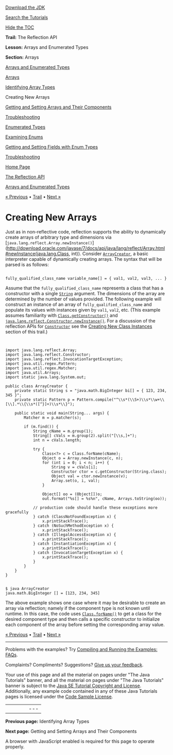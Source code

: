 [Download
the JDK](http://java.sun.com/javase/6/download.jsp)
  
[Search the
Tutorials](../../search.html)
  
[Hide the TOC](javascript:toggleLeft())

**Trail:** The Reflection API
  
**Lesson:** Arrays and Enumerated Types
  
**Section:** Arrays

[Arrays and Enumerated Types](index.html)

[Arrays](array.html)

[Identifying Array Types](arrayComponents.html)

Creating New Arrays

[Getting and Setting Arrays and Their Components](arraySetGet.html)

[Troubleshooting](arrayTrouble.html)

[Enumerated Types](enum.html)

[Examining Enums](enumMembers.html)

[Getting and Setting Fields with Enum Types](enumSetGet.html)

[Troubleshooting](enumTrouble.html)

[Home Page](../../index.html)
>
[The Reflection API](../index.html)
>
[Arrays and Enumerated Types](index.html)

[« Previous](arrayComponents.html) • [Trail](../TOC.html) • [Next »](arraySetGet.html)

# Creating New Arrays

Just as in non-reflective code, reflection supports the ability to
dynamically create arrays of arbitrary type and dimensions via
[`java.lang.reflect.Array.newInstance()`](http://download.oracle.com/javase/7/docs/api/java/lang/reflect/Array.html#newInstance(java.lang.Class, int)). Consider
[`ArrayCreator`](example/ArrayCreator.java), a basic interpreter capable of dynamically creating arrays. The syntax that
will be parsed is as follows:

```

fully_qualified_class_name variable_name[] = { val1, val2, val3, ... }

```

Assume that the `fully_qualified_class_name` represents a class that
has a constructor with a single
[`String`](http://download.oracle.com/javase/7/docs/api/java/lang/String.html)
argument. The dimensions of the array are determined by the number of values
provided. The following example will construct an instance of an array of
`fully_qualified_class_name` and populate its values with instances
given by `val1`, `val2`, etc. (This example assumes
familiarity with
[`Class.getConstructor()`](http://download.oracle.com/javase/7/docs/api/java/lang/Class.html#getConstructor(java.lang.Class...))
and
[`java.lang.reflect.Constructor.newInstance()`](http://download.oracle.com/javase/7/docs/api/java/lang/reflect/Constructor.html#newInstance(java.lang.Object...)). For a discussion of the reflection APIs for
[`Constructor`](http://download.oracle.com/javase/7/docs/api/java/lang/reflect/Constructor.html)
see the  [Creating New Class
Instances](../member/ctorInstance.html) section of this trail.)

```


import java.lang.reflect.Array;
import java.lang.reflect.Constructor;
import java.lang.reflect.InvocationTargetException;
import java.util.regex.Pattern;
import java.util.regex.Matcher;
import java.util.Arrays;
import static java.lang.System.out;

public class ArrayCreator {
    private static String s = "java.math.BigInteger bi[] = { 123, 234, 345 }";
    private static Pattern p = Pattern.compile("^\\s*(\\S+)\\s*\\w+\\[\\].*\\{\\s*([^}]+)\\s*\\}");

    public static void main(String... args) {
        Matcher m = p.matcher(s);

        if (m.find()) {
            String cName = m.group(1);
            String[] cVals = m.group(2).split("[\\s,]+");
            int n = cVals.length;

            try {
                Class<?> c = Class.forName(cName);
                Object o = Array.newInstance(c, n);
                for (int i = 0; i < n; i++) {
                    String v = cVals[i];
                    Constructor ctor = c.getConstructor(String.class);
                    Object val = ctor.newInstance(v);
                    Array.set(o, i, val);
                }

                Object[] oo = (Object[])o;
                out.format("%s[] = %s%n", cName, Arrays.toString(oo));

            // production code should handle these exceptions more gracefully
            } catch (ClassNotFoundException x) {
                x.printStackTrace();
            } catch (NoSuchMethodException x) {
                x.printStackTrace();
            } catch (IllegalAccessException x) {
                x.printStackTrace();
            } catch (InstantiationException x) {
                x.printStackTrace();
            } catch (InvocationTargetException x) {
                x.printStackTrace();
            }
        }
    }
}

```

```

$ java ArrayCreator
java.math.BigInteger [] = [123, 234, 345]

```

The above example shows one case where it may be desirable to create an
array via reflection; namely if the component type is not known until runtime.
In this case, the code uses
[`Class.forName()`](http://download.oracle.com/javase/7/docs/api/java/lang/Class.html#forName())
to get a class for the desired component type and then calls a specific
constructor to initialize each component of the array before setting the
corresponding array value.

[« Previous](arrayComponents.html)
•
[Trail](../TOC.html)
•
[Next »](arraySetGet.html)

---

Problems with the examples? Try [Compiling and Running
the Examples: FAQs](../../information/run-examples.html).
  
Complaints? Compliments? Suggestions? [Give
us your feedback](http://download.oracle.com/javase/feedback.html).

Your use of this page and all the material on pages under "The Java Tutorials" banner,
and all the material on pages under "The Java Tutorials" banner is subject to the [Java SE Tutorial Copyright
and License](../../information/license.html).
Additionally, any example code contained in any of these Java
Tutorials pages is licensed under the
[Code
Sample License](http://developers.sun.com/license/berkeley_license.html).

|  |  |  |  |  |
| --- | --- | --- | --- | --- |
| |  |  | | --- | --- | | duke image | Oracle logo | | [About Oracle](http://www.oracle.com/us/corporate/index.html) | [Oracle Technology Network](http://www.oracle.com/technology/index.html) | [Terms of Service](https://www.samplecode.oracle.com/servlets/CompulsoryClickThrough?type=TermsOfService) | Copyright © 1995, 2011 Oracle and/or its affiliates. All rights reserved. |

**Previous page:** Identifying Array Types
  
**Next page:** Getting and Setting Arrays and Their Components




A browser with JavaScript enabled is required for this page to operate properly.